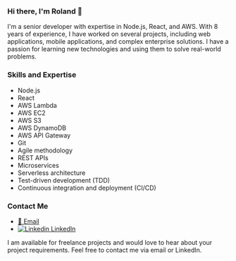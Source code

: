 ### Hi there, I'm Roland 👋
I'm a senior developer with expertise in Node.js, React, and AWS. With 8 years of experience, I have worked on several projects, including web applications, mobile applications, and complex enterprise solutions. I have a passion for learning new technologies and using them to solve real-world problems.

### Skills and Expertise
- Node.js
- React
- AWS Lambda
- AWS EC2
- AWS S3
- AWS DynamoDB
- AWS API Gateway
- Git
- Agile methodology
- REST APIs
- Microservices
- Serverless architecture
- Test-driven development (TDD)
- Continuous integration and deployment (CI/CD)

<!--
### Recent Projects
- [Project Name](https://github.com/Roland29/projectA) - A web application built using Node.js and React, deployed on AWS using AWS Amplify.
- [Project Name](https://github.com/Roland29/projectB) - A mobile application built using React Native, deployed on AWS using AWS Lambda and AWS API Gateway.
- [Project Name](https://github.com/Roland29/projectC) - A serverless chatbot built using Node.js and AWS Lambda, integrated with AWS DynamoDB and AWS API Gateway.
-->
### Contact Me
- [📧 Email](mailto:roland.paire@gmx.fr)
- [![Linkedin](https://i.stack.imgur.com/gVE0j.png) LinkedIn](https://www.linkedin.com/in/roland-paire)

I am available for freelance projects and would love to hear about your project requirements. Feel free to contact me via email or LinkedIn.